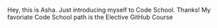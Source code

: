 Hey, this is Asha. Just introducing myself to Code School. Thanks!
My favoriate Code School path is the Elective GitHub Course
